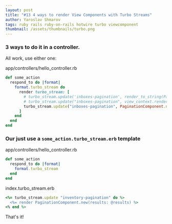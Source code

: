 ```yaml
---
layout: post
title: "#13 4 ways to render View Components with Turbo Streams"
author: Yaroslav Shmarov
tags: ruby rails ruby-on-rails hotwire turbo viewcomponent
thumbnail: /assets/thumbnails/turbo.png
---
```


### 3 ways to do it in a controller.

All work, use either one:

app/controllers/hello_controller.rb
```ruby
def some_action
  respond_to do |format|
    format.turbo_stream do
      render turbo_stream: [
        # turbo_stream.update('inboxes-pagination', render_to_string(PaginationComponent.new(results: @results))),
        # turbo_stream.update("inboxes-pagination", view_context.render(PaginationComponent.new(results: @results))),
        turbo_stream.update("inboxes-pagination", PaginationComponent.new(results: @results).render_in(view_context))
      ]
    end
  end
end
```

### Our just use a `some_action.turbo_stream.erb` template

app/controllers/hello_controller.rb
```ruby
def some_action
  respond_to do |format|
    format.turbo_stream
  end
end
```

index.turbo_stream.erb
```ruby
<%= turbo_stream.update "inventory-pagination" do %>
  <%= render PaginationComponent.new(results: @results) %>
<% end %>
```

That's it!
